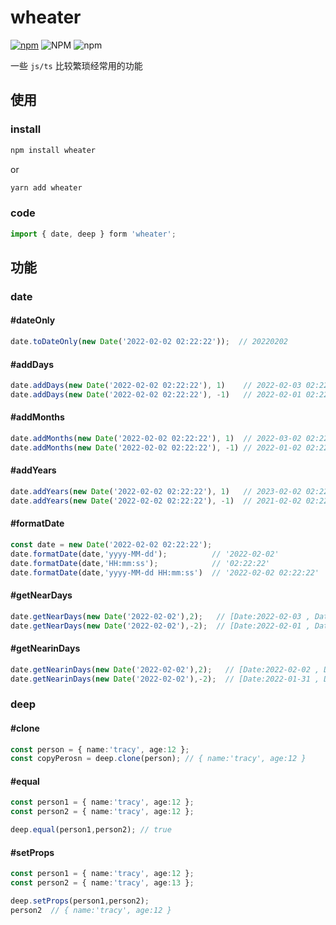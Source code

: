# wheater
[![npm](https://img.shields.io/npm/v/wheater)](https://www.npmjs.com/package/wheater)
![NPM](https://img.shields.io/npm/l/wheater)
![npm](https://img.shields.io/npm/dw/wheater)

一些 `js/ts` 比较繁琐经常用的功能

## 使用

### install

```bash
npm install wheater
```
or

```bash
yarn add wheater
```

### code

``` ts
import { date, deep } form 'wheater';
```

## 功能

### date

#### #dateOnly

```ts
date.toDateOnly(new Date('2022-02-02 02:22:22'));  // 20220202
```

#### #addDays

```ts
date.addDays(new Date('2022-02-02 02:22:22'), 1)    // 2022-02-03 02:22:22
date.addDays(new Date('2022-02-02 02:22:22'), -1)   // 2022-02-01 02:22:22
```

#### #addMonths

```ts
date.addMonths(new Date('2022-02-02 02:22:22'), 1)  // 2022-03-02 02:22:22
date.addMonths(new Date('2022-02-02 02:22:22'), -1) // 2022-01-02 02:22:22
```

#### #addYears

```ts
date.addYears(new Date('2022-02-02 02:22:22'), 1)   // 2023-02-02 02:22:22
date.addYears(new Date('2022-02-02 02:22:22'), -1)  // 2021-02-02 02:22:22
```

#### #formatDate

```ts
const date = new Date('2022-02-02 02:22:22');
date.formatDate(date,'yyyy-MM-dd');          // '2022-02-02'
date.formatDate(date,'HH:mm:ss');            // '02:22:22'
date.formatDate(date,'yyyy-MM-dd HH:mm:ss')  // '2022-02-02 02:22:22'
```

#### #getNearDays

```ts
date.getNearDays(new Date('2022-02-02'),2);   // [Date:2022-02-03 , Date:2022-02-04]
date.getNearDays(new Date('2022-02-02'),-2);  // [Date:2022-02-01 , Date:2022-01-31]

```

#### #getNearinDays

```ts
date.getNearinDays(new Date('2022-02-02'),2);   // [Date:2022-02-02 , Date:2022-02-03 , Date:2022-02-04]
date.getNearinDays(new Date('2022-02-02'),-2);  // [Date:2022-01-31 , Date:2022-02-01 , Date:2022-02-02]
```


### deep

#### #clone

```ts
const person = { name:'tracy', age:12 };
const copyPerosn = deep.clone(person); // { name:'tracy', age:12 }
```

#### #equal
```ts
const person1 = { name:'tracy', age:12 };
const person2 = { name:'tracy', age:12 };

deep.equal(person1,person2); // true
```

#### #setProps
```ts
const person1 = { name:'tracy', age:12 };
const person2 = { name:'tracy', age:13 };

deep.setProps(person1,person2);
person2  // { name:'tracy', age:12 }
```